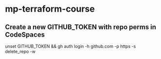 # mp-terraform-course

## Create a new GITHUB_TOKEN with repo perms in CodeSpaces
unset GITHUB_TOKEN && gh auth login -h github.com -p https -s delete_repo -w
